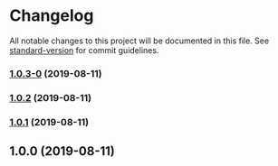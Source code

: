 # Changelog

All notable changes to this project will be documented in this file. See [standard-version](https://github.com/conventional-changelog/standard-version) for commit guidelines.

### [1.0.3-0](https://github.com/wall-wxk/npm-package-cli/compare/v1.0.2...v1.0.3-0) (2019-08-11)

### [1.0.2](https://github.com/wall-wxk/npm-package-cli/compare/v1.0.1...v1.0.2) (2019-08-11)

### [1.0.1](https://github.com/wall-wxk/npm-package-cli/compare/v1.0.0...v1.0.1) (2019-08-11)

## 1.0.0 (2019-08-11)
